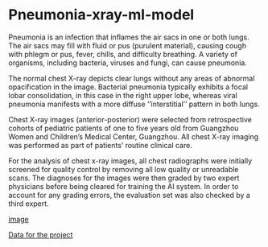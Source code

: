 # Pneumonia-xray-ml-model

Pneumonia is an infection that inflames the air sacs in one or both lungs. The air sacs may fill with fluid or pus (purulent material), causing cough with phlegm or pus, fever, chills, and difficulty breathing. A variety of organisms, including bacteria, viruses and fungi, can cause pneumonia.

The normal chest X-ray depicts clear lungs without any areas of abnormal opacification in the image. Bacterial pneumonia typically exhibits a focal lobar consolidation, in this case in the right upper lobe, whereas viral pneumonia manifests with a more diffuse ‘‘interstitial’’ pattern in both lungs.

Chest X-ray images (anterior-posterior) were selected from retrospective cohorts of pediatric patients of one to five years old from Guangzhou Women and Children’s Medical Center, Guangzhou. All chest X-ray imaging was performed as part of patients’ routine clinical care.

For the analysis of chest x-ray images, all chest radiographs were initially screened for quality control by removing all low quality or unreadable scans. The diagnoses for the images were then graded by two expert physicians before being cleared for training the AI system. In order to account for any grading errors, the evaluation set was also checked by a third expert.

[image](https://www.google.com/url?sa=i&url=https%3A%2F%2Ftowardsdatascience.com%2Fpneumonia-diagnosis-using-cnns-bfd71e3c05&psig=AOvVaw07ovD1WMHUzF1WWD-gUgkf&ust=1624701869179000&source=images&cd=vfe&ved=2ahUKEwjXw7-fxLLxAhXW5jgGHUXAANYQjRx6BAgAEA8)

[Data for the project](https://data.mendeley.com/datasets/rscbjbr9sj/2)
